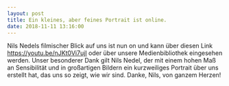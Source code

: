 ```yaml
---
layout: post
title: Ein kleines, aber feines Portrait ist online.
date: 2018-11-11 13:16:00 
---
```


Nils Nedels filmischer Blick auf uns ist nun on und kann über diesen Link https://youtu.be/nJKt0Vi7ujI oder über unsere Medienbibliothek eingesehen werden. Unser besonderer Dank gilt Nils Nedel, der mit einem hohen Maß an Sensibilität und in großartigen Bildern ein kurzweiliges Portrait über uns erstellt hat, das uns so zeigt, wie wir sind. Danke, Nils, von ganzem Herzen!


